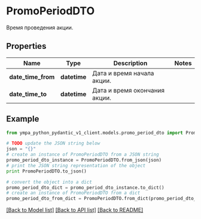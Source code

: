 # PromoPeriodDTO

Время проведения акции.

## Properties
Name | Type | Description | Notes
------------ | ------------- | ------------- | -------------
**date_time_from** | **datetime** | Дата и время начала акции. | 
**date_time_to** | **datetime** | Дата и время окончания акции. | 

## Example

```python
from ympa_python_pydantic_v1_client.models.promo_period_dto import PromoPeriodDTO

# TODO update the JSON string below
json = "{}"
# create an instance of PromoPeriodDTO from a JSON string
promo_period_dto_instance = PromoPeriodDTO.from_json(json)
# print the JSON string representation of the object
print PromoPeriodDTO.to_json()

# convert the object into a dict
promo_period_dto_dict = promo_period_dto_instance.to_dict()
# create an instance of PromoPeriodDTO from a dict
promo_period_dto_from_dict = PromoPeriodDTO.from_dict(promo_period_dto_dict)
```
[[Back to Model list]](../README.md#documentation-for-models) [[Back to API list]](../README.md#documentation-for-api-endpoints) [[Back to README]](../README.md)


